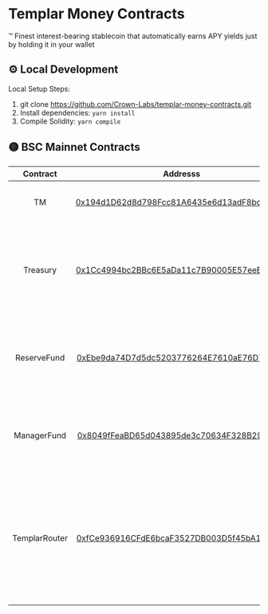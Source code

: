 # Templar Money Contracts

™️ Finest interest-bearing stablecoin that automatically earns APY yields just by holding it in your wallet

##  ⚙️ Local Development

Local Setup Steps:
1. git clone https://github.com/Crown-Labs/templar-money-contracts.git
1. Install dependencies: `yarn install` 
1. Compile Solidity: `yarn compile`

## 🟡 BSC Mainnet Contracts

|Contract       | Addresss                                                                                                            | Notes   |
|:-------------:|:-------------------------------------------------------------------------------------------------------------------:|-------|
|TM            |[0x194d1D62d8d798Fcc81A6435e6d13adF8bcC2966](https://bscscan.com/address/0x194d1D62d8d798Fcc81A6435e6d13adF8bcC2966)| Templay Money Token Contract|
|Treasury           |[0x1Cc4994bc2BBc6E5aDa11c7B90005E57eeE39752](https://bscscan.com/address/0x1Cc4994bc2BBc6E5aDa11c7B90005E57eeE39752)| Treasury Contract is responsible for managing the minting and redemption of TM|
|ReserveFund       |[0xEbe9da74D7d5dc5203776264E7610aE76D7c9f93](https://bscscan.com/address/0xEbe9da74D7d5dc5203776264E7610aE76D7c9f93)| Contract to store a partial reserve, allowing users to redeem their funds |
|ManagerFund |[0x8049fFeaBD65d043895de3c70634F328B294B6fA](https://bscscan.com/address/0x8049fFeaBD65d043895de3c70634F328B294B6fA)| Handle the rebalancing between the Reserve Fund and Vault
|TemplarRouter  |[0xfCe936916CFdE6bcaF3527DB003D5f45bA104754](https://bscscan.com/address/0xfCe936916CFdE6bcaF3527DB003D5f45bA104754)| Enable routing for seamless swapping between stablecoin assets to facilitate the process of minting and redeeming TM |